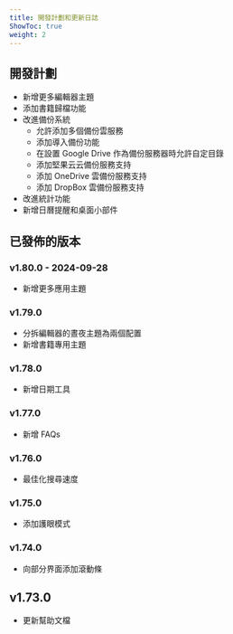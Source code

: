 ```yaml
---
title: 開發計劃和更新日誌
ShowToc: true
weight: 2
---
```


## 開發計劃

- 新增更多編輯器主題
- 添加書籍歸檔功能
- 改進備份系統
    - 允許添加多個備份雲服務
    - 添加導入備份功能
    - 在設置 Google Drive 作為備份服務器時允許自定目錄
    - 添加堅果云云備份服務支持
    - 添加 OneDrive 雲備份服務支持
    - 添加 DropBox 雲備份服務支持
- 改進統計功能
- 新增日曆提醒和桌面小部件

## 已發佈的版本

### v1.80.0 - 2024-09-28

- 新增更多應用主題

### v1.79.0

- 分拆編輯器的晝夜主題為兩個配置
- 新增書籍專用主題

### v1.78.0

- 新增日期工具

### v1.77.0

- 新增 FAQs

### v1.76.0

- 最佳化搜尋速度

### v1.75.0

- 添加護眼模式

### v1.74.0

- 向部分界面添加滾動條

## v1.73.0

- 更新幫助文檔
